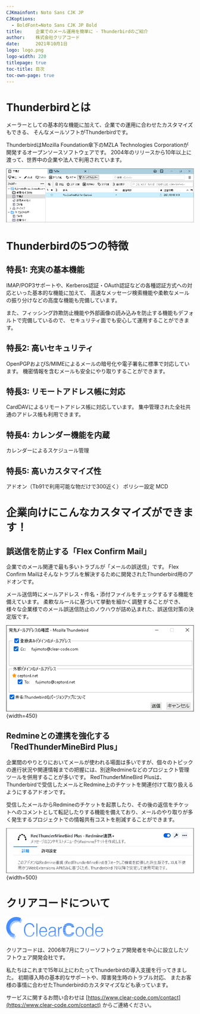 ```yaml
---
CJKmainfont: Noto Sans CJK JP
CJKoptions:
  - BoldFont=Noto Sans CJK JP Bold
title:     企業でのメール運用を簡単に - Thunderbirdのご紹介
author:    株式会社クリアコード
date:      2021年10月1日
logo: logo.png
logo-width: 220
titlepage: true
toc-title: 目次
toc-own-page: true
---
```


# Thunderbirdとは

メーラーとしての基本的な機能に加えて、企業での運用に合わせたカスタマイズもできる、
そんなメールソフトがThunderbirdです。

ThunderbirdはMozilla Foundation傘下のMZLA Technologies Corporationが開発するオープンソースソフトウェアです。
2004年のリリースから10年以上に渡って、世界中の企業や法人で利用されています。

![](menu.png)

# Thunderbirdの5つの特徴

## 特長1: 充実の基本機能

IMAP/POP3サポートや、Kerberos認証・OAuth認証などの各種認証方式への対応といった基本的な機能に加えて、
高速なメッセージ検索機能や柔軟なメールの振り分けなどの高度な機能も完備しています。

また、フィッシング詐欺防止機能や外部画像の読み込みを防止する機能もデフォルトで完備しているので、
セキュリティ面でも安心して運用することができます。

## 特長2: 高いセキュリティ

OpenPGPおよびS/MIMEによるメールの暗号化や電子署名に標準で対応しています。
機密情報を含むメールも安全にやり取りすることができます。

## 特長3: リモートアドレス帳に対応

CardDAVによるリモートアドレス帳に対応しています。
集中管理された全社共通のアドレス帳も利用できます。

## 特長4: カレンダー機能を内蔵

カレンダーによるスケジュール管理

## 特長5: 高いカスタマイズ性

アドオン（Tb91で利用可能な物だけで300近く）
ポリシー設定
MCD


# 企業向けにこんなカスタマイズができます！

## 誤送信を防止する「Flex Confirm Mail」

企業でのメール関連で最も多いトラブルが「メールの誤送信」です。
Flex Confirm Mailはそんなトラブルを解決するために開発されたThunderbird用のアドオンです。

メール送信時にメールアドレス・件名・添付ファイルをチェックするする機能を備えています。
柔軟なルールに基づいて挙動を細かく調整することができ、
様々な企業様でのメール誤送信防止のノウハウが詰め込まれた、誤送信対策の決定版です。

![](flexconfirm.png){width=450}

## Redmineとの連携を強化する「RedThunderMineBird Plus」

企業間のやりとりにおいてメールが使われる場面は多いですが、個々のトピックの進行状況や関連情報までの把握には、別途Redmineなどのプロジェクト管理ツールを併用することが多いです。
RedThunderMineBird Plusは、Thunderbirdで受信したメールとRedmine上のチケットを関連付けて取り扱えるようにするアドオンです。

受信したメールからRedmineのチケットを起票したり、その後の返信をチケットへのコメントとして転記したりする機能を備えており、メールのやり取りが多く発生するプロジェクトでの情報共有コストを削減することができます。

![](redmine.png){width=500}

# クリアコードについて

![](clear-code.png)

クリアコードは、2006年7月にフリーソフトウェア開発者を中心に設立したソフトウェア開発会社です。

私たちはこれまで15年以上にわたってThunderbirdの導入支援を行ってきました。
初期導入時の基本的なサポートや、障害発生時のトラブル対応、
またお客様の事情に合わせたThunderbirdのカスタマイズなども承っています。

サービスに関するお問い合わせは [https://www.clear-code.com/contact](https://www.clear-code.com/contact) からご連絡ください。
